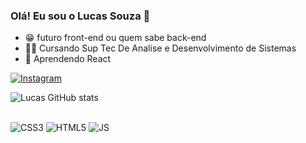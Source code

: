 ### Olá! Eu sou o Lucas Souza 👋

- 😁 futuro front-end ou quem sabe back-end
- 👨‍🎓 Cursando Sup Tec De Analise e Desenvolvimento de Sistemas
- 🌱 Aprendendo React

[![Instagram](https://img.shields.io/badge/Instagram-E4405F?style=for-the-badge&logo=instagram&logoColor=white)](https://www.instagram.com/012_lukaolk)


![Lucas GitHub stats](https://github-readme-stats.vercel.app/api?username=lucassouza88&show_icons=true&theme=radical)

<div style="display: inline_block"><br/>
<img aling="display" alt="CSS3" src="https://img.shields.io/badge/CSS3-1572B6?style=for-the-badge&logo=css3&logoColor=white" />
  <img aling="display" alt="HTML5" src="https://img.shields.io/badge/HTML5-E34F26?style=for-the-badge&logo=html5&logoColor=white" />
  <img aling="display" alt="JS" src="https://img.shields.io/badge/JavaScript-323330?style=for-the-badge&logo=javascript&logoColor=F7DF1E" />
<div/>
